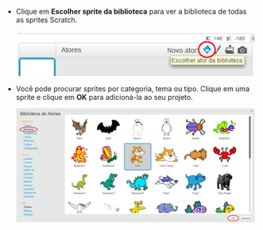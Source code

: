 + Clique em **Escolher sprite da biblioteca** para ver a biblioteca de todas as sprites Scratch.
    
    ![screenshot](images/sprite-library.png)

+ Você pode procurar sprites por categoria, tema ou tipo. Clique em uma sprite e clique em **OK** para adicioná-la ao seu projeto.
    
    ![screenshot](images/sprite-choose.png)